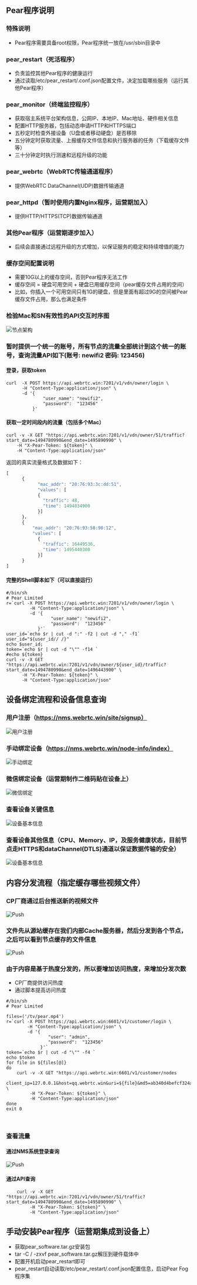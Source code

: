 ## Pear程序说明
### 特殊说明
- Pear程序需要具备root权限，Pear程序统一放在/usr/sbin目录中

### pear_restart（死活程序）
- 负责监控其他Pear程序的健康运行
- 通过读取/etc/pear_restart/.conf.json配置文件，决定加载哪些服务（运行其他Pear程序）

### pear_monitor（终端监控程序）
- 获取宿主系统平台架构信息，公网IP、本地IP、Mac地址、硬件相关信息
- 配置HTTP服务器，包括动态申请HTTP和HTTPS端口
- 五秒定时检查外接设备（U盘或者移动硬盘）是否移除
- 五分钟定时获取流量、上报缓存文件信息和执行服务器的任务（下载缓存文件等）
- 三十分钟定时执行测速和远程升级的功能

### pear_webrtc（WebRTC传输通道程序） 
- 提供WebRTC DataChannel(UDP)数据传输通道 

### pear_httpd（暂时使用内置Nginx程序，运营期加入）
- 提供HTTP/HTTPS(TCP)数据传输通道 

### 其他Pear程序（运营期逐步加入）
- 后续会直接通过远程升级的方式增加，以保证服务的稳定和持续增值的能力

### 缓存空间配置说明
- 需要10G以上的缓存空间，否则Pear程序无法工作
- 缓存空间 = 硬盘可用空间 + 硬盘已用缓存空间（pear缓存文件占用的空间）
- 比如，你插入一个可用空间只有1G的硬盘，但是里面有超过9G的空间被Pear缓存文件占用，那么也满足条件

### 检验Mac和SN有效性的API交互时序图
![节点架构](fig/api_sequence.png)

### 暂时提供一个统一的账号，所有节点的流量全部统计到这个统一的账号，查询流量API如下(账号: newifi2 密码: 123456)
#### 登录，获取token
```  shell
curl  -X POST https://api.webrtc.win:7201/v1/vdn/owner/login \
      -H "Content-Type:application/json" \
      -d '{
              "user_name": "newifi2",
              "password":  "123456"
          }'

```
#### 获取一定时间段内的流量（包括多个Mac）
``` shell
curl -v -X GET "https://api.webrtc.win:7201/v1/vdn/owner/51/traffic?start_date=1494780990&end_date=1495890990" \
    -H "X-Pear-Token: ${token}" \
    -H "Content-Type:application/json" 
```

返回的真实流量格式及数据如下：
``` js
[
      {
            "mac_addr": "20:76:93:3c:dd:51",
            "values": [
            {
              "traffic": 48,
              "time": 1494834900
            }]
      }，
      {
          "mac_addr": "20:76:93:58:90:12",
          "values": [
            {
              "traffic": 16449536,
              "time": 1495440300
            }]
      }
]
```

  
#### 完整的Shell脚本如下（可以直接运行）
``` shell
#/bin/sh
# Pear Limited
r=`curl -X POST https://api.webrtc.win:7201/v1/vdn/owner/login \
         -H "Content-Type:application/json" \
         -d '{
                 "user_name": "newifi2",
                 "password":  "123456"
            }'`
user_id=`echo $r | cut -d ":" -f2 | cut -d "," -f1`
user_id="${user_id// /}"
echo $user_id;
token=`echo $r | cut -d "\"" -f14 `
#echo ${token}
curl -v -X GET "https://api.webrtc.win:7201/v1/vdn/owner/${user_id}/traffic?start_date=1494780990&end_date=1496443900" \ 
      -H "X-Pear-Token: ${token}" \
      -H "Content-Type:application/json" 
```

## 设备绑定流程和设备信息查询
### 用户注册（https://nms.webrtc.win/site/signup）
![用户注册](fig/sign_in.png)

### 手动绑定设备（https://nms.webrtc.win/node-info/index）
![手动绑定](fig/hand_bind.png)

### 微信绑定设备（运营期制作二维码贴在设备上）
![微信绑定](fig/wechat_bind.png)

### 查看设备关键信息
![设备基本信息](fig/user_info.png)

### 查看设备其他信息（CPU、Memory、IP，及服务健康状态，目前节点走HTTPS和dataChannel(DTLS)通道以保证数据传输的安全）
![设备基本信息](fig/node_stat.png)

## 内容分发流程（指定缓存哪些视频文件）

### CP厂商通过后台推送新的视频文件
![Push](fig/cp_push.png)

### 文件先从源站缓存在我们内部Cache服务器，然后分发到各个节点，之后可以看到节点缓存的文件信息
![Push](fig/node_cache.png)
      
### 由于内容是基于热度分发的，所以要增加访问热度，来增加分发次数

- CP厂商提供访问热度
- 通过脚本提高访问热度

```
#/bin/sh
# Pear Limited

files=('/tv/pear.mp4')
r=`curl -X POST https://api.webrtc.win:6601/v1/customer/login \
        -H "Content-Type:application/json" \
        -d '{
                "user": "admin",
                "password":  "123456"
             }'`
token=`echo $r | cut -d "\"" -f4 `
echo $token
for file in ${files[@]}  
do  
    curl -v -X GET "https://api.webrtc.win:6601/v1/customer/nodes
    client_ip=127.0.0.1&host=qq.webrtc.win&uri=${file}&md5=ab340d4befcf324a0a1466c166c10d1d" \
         -H "X-Pear-Token: ${token}" \
         -H "Content-Type:application/json" 
done  
exit 0
```
     
### 查看流量
#### 通过NMS系统登录查询
![Push](fig/node_traffic.png)

#### 通过API查询

``` shell
    curl -v -X GET "https://api.webrtc.win:7201/v1/vdn/owner/51/traffic?start_date=1494780990&end_date=1495890990" \
         -H "X-Pear-Token: ${token}" \
         -H "Content-Type:application/json" 
```

## 手动安装Pear程序（运营期集成到设备上）
- 获取pear_software.tar.gz安装包
- tar -C / -zxvf pear_software.tar.gz解压到硬件载体中
- 配置开机启动pear_restart即可
- pear_restart自动读取/etc/pear_restart/.conf.json配置信息，启动Pear Fog程序集


